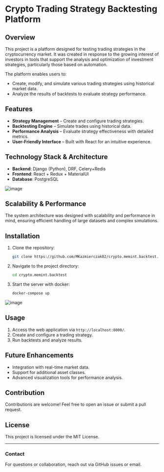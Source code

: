 # Crypto Trading Strategy Backtesting Platform

## Overview

This project is a platform designed for testing trading strategies in the cryptocurrency market. It was created in response to the growing interest of investors in tools that support the analysis and optimization of investment strategies, particularly those based on automation.

The platform enables users to:

- Create, modify, and simulate various trading strategies using historical market data.
- Analyze the results of backtests to evaluate strategy performance.

## Features

- **Strategy Management** – Create and configure trading strategies.
- **Backtesting Engine** – Simulate trades using historical data.
- **Performance Analysis** – Evaluate strategy effectiveness with detailed metrics.
- **User-Friendly Interface** – Built with React for an intuitive experience.

## Technology Stack & Architecture

- **Backend**: Django (Python), DRF, Celery+Redis
- **Frontend**: React + Redux + MaterialUI
- **Database**: PostgreSQL

![image](https://github.com/user-attachments/assets/2c654190-4109-42f8-904f-727b996a8297)

## Scalability & Performance

The system architecture was designed with scalability and performance in mind, ensuring efficient handling of large datasets and complex simulations.

## Installation

1. Clone the repository:
   ```sh
   git clone https://github.com/MKazmierczak02/crypto.memint.backtest.git
   ```
2. Navigate to the project directory:
   ```sh
   cd crypto.memint.backtest
   ```
3. Start the server with docker:
   ```sh
   docker-compose up
   ```
![image](https://github.com/user-attachments/assets/8dbc4e1c-2a90-462b-8344-099beb27de42)


## Usage

1. Access the web application via `http://localhost:8000/`.
2. Create and configure a trading strategy.
3. Run backtests and analyze results.

## Future Enhancements

- Integration with real-time market data.
- Support for additional asset classes.
- Advanced visualization tools for performance analysis.

## Contribution

Contributions are welcome! Feel free to open an issue or submit a pull request.

## License

This project is licensed under the MIT License.

---

### Contact

For questions or collaboration, reach out via GitHub issues or email.

